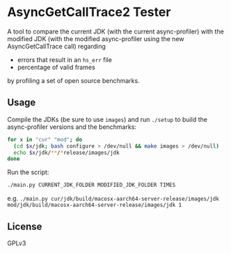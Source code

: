 AsyncGetCallTrace2 Tester
=========================

A tool to compare the current JDK (with the current async-profiler)
with the modified JDK (with the modified async-profiler using
the new AsyncGetCallTrace call) regarding

- errors that result in an `hs_err` file
- percentage of valid frames

by profiling a set of open source benchmarks.

Usage
-----
Compile the JDKs (be sure to use `images`) and
run `./setup` to build the async-profiler versions and
the benchmarks:

```sh
for x in "cur" "mod"; do
  (cd $x/jdk; bash configure > /dev/null && make images > /dev/null)
  echo $x/jdk/**/*release/images/jdk
done
```

Run the script:

```sh
./main.py CURRENT_JDK_FOLDER MODIFIED_JDK_FOLDER TIMES
```
e.g. `./main.py cur/jdk/build/macosx-aarch64-server-release/images/jdk mod/jdk/build/macosx-aarch64-server-release/images/jdk 1`

License
-------
GPLv3